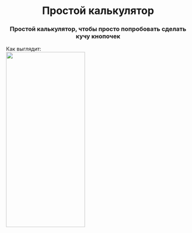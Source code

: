 <h1 align="center">Простой калькулятор</h1>
<h3 align="center">Простой калькулятор, чтобы просто попробовать сделать кучу кнопочек</h3>
Как выглядит:
<div style="display: flex;"><img src="/screens/screen_main.jpg" width="216" height="480"></div>
